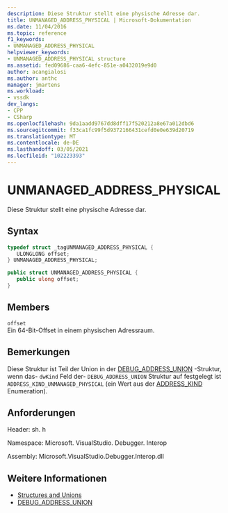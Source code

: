 ```yaml
---
description: Diese Struktur stellt eine physische Adresse dar.
title: UNMANAGED_ADDRESS_PHYSICAL | Microsoft-Dokumentation
ms.date: 11/04/2016
ms.topic: reference
f1_keywords:
- UNMANAGED_ADDRESS_PHYSICAL
helpviewer_keywords:
- UNMANAGED_ADDRESS_PHYSICAL structure
ms.assetid: fed09686-caa6-4efc-851e-a0432019e9d0
author: acangialosi
ms.author: anthc
manager: jmartens
ms.workload:
- vssdk
dev_langs:
- CPP
- CSharp
ms.openlocfilehash: 9da1aadd9767dd8dff17f520212a8e67a012dbd6
ms.sourcegitcommit: f33ca1fc99f5d9372166431cefd0e0e639d20719
ms.translationtype: MT
ms.contentlocale: de-DE
ms.lasthandoff: 03/05/2021
ms.locfileid: "102223393"
---
```

# <a name="unmanaged_address_physical"></a>UNMANAGED_ADDRESS_PHYSICAL
Diese Struktur stellt eine physische Adresse dar.

## <a name="syntax"></a>Syntax

```cpp
typedef struct _tagUNMANAGED_ADDRESS_PHYSICAL {
   ULONGLONG offset;
} UNMANAGED_ADDRESS_PHYSICAL;
```

```csharp
public struct UNMANAGED_ADDRESS_PHYSICAL {
   public ulong offset;
}
```

## <a name="members"></a>Members
 `offset`\
 Ein 64-Bit-Offset in einem physischen Adressraum.

## <a name="remarks"></a>Bemerkungen
 Diese Struktur ist Teil der Union in der [DEBUG_ADDRESS_UNION](../../../extensibility/debugger/reference/debug-address-union.md) -Struktur, wenn das- `dwKind` Feld der- `DEBUG_ADDRESS_UNION` Struktur auf festgelegt ist `ADDRESS_KIND_UNMANAGED_PHYSICAL` (ein Wert aus der [ADDRESS_KIND](../../../extensibility/debugger/reference/address-kind.md) Enumeration).

## <a name="requirements"></a>Anforderungen
 Header: sh. h

 Namespace: Microsoft. VisualStudio. Debugger. Interop

 Assembly: Microsoft.VisualStudio.Debugger.Interop.dll

## <a name="see-also"></a>Weitere Informationen
- [Structures and Unions](../../../extensibility/debugger/reference/structures-and-unions.md)
- [DEBUG_ADDRESS_UNION](../../../extensibility/debugger/reference/debug-address-union.md)
